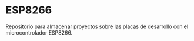 # ESP8266
Repositorio para almacenar proyectos sobre las placas de desarrollo con el microcontrolador ESP8266. 
